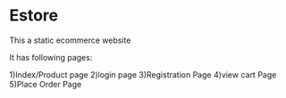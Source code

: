 # Estore
This a static ecommerce website

It has following pages:

1)Index/Product page
2)login page
3)Registration Page
4)view cart Page
5)Place Order Page
